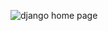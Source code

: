 ![django home page]([https://example.com/image.png](https://github.com/abrsh21son/Employee-Directory/blob/main/Screenshot%20(461).png?raw=true))
